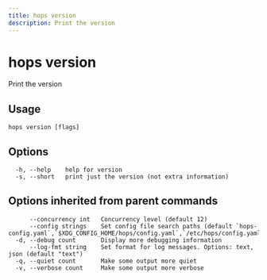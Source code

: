 ```yaml
---
title: hops version
description: Print the version
---
```


<!--
This documentation is auto generated by a script.
Please do not edit this file directly.
-->

<!-- markdownlint-disable-next-line single-title -->
# hops version

Print the version

## Usage

```plaintext
hops version [flags]
```

## Options

```plaintext
  -h, --help    help for version
  -s, --short   print just the version (not extra information)
```

## Options inherited from parent commands

```plaintext
      --concurrency int   Concurrency level (default 12)
      --config strings    Set config file search paths (default `hops-config.yaml`,`$XDG_CONFIG_HOME/hops/config.yaml`,`/etc/hops/config.yaml`)
  -d, --debug count       Display more debugging information
      --log-fmt string    Set format for log messages. Options: text, json (default "text")
  -q, --quiet count       Make some output more quiet
  -v, --verbose count     Make some output more verbose
```
